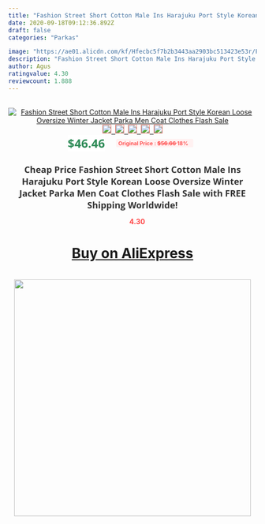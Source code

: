 ```yaml
---
title: "Fashion Street Short Cotton Male Ins Harajuku Port Style Korean Loose Oversize Winter Jacket Parka Men Coat Clothes Flash Sale"
date: 2020-09-18T09:12:36.892Z
draft: false
categories: "Parkas"

image: "https://ae01.alicdn.com/kf/Hfecbc5f7b2b3443aa2903bc513423e53r/Fashion-Street-Short-Cotton-Male-Ins-Harajuku-Port-Style-Korean-Loose-Oversize-Winter-Jacket-Parka-Men.jpg"
description: "Fashion Street Short Cotton Male Ins Harajuku Port Style Korean Loose Oversize Winter Jacket Parka Men Coat Clothes Flash Sale"
author: Agus
ratingvalue: 4.30
reviewcount: 1.888
---
```

<br>
<div style="text-align: center;">
<a href="https://s.click.aliexpress.com/e/_AcOuKv" target="_blank" rel="nofollow noopener noreferrer"><img alt="Fashion Street Short Cotton Male Ins Harajuku Port Style Korean Loose Oversize Winter Jacket Parka Men Coat Clothes Flash Sale" class="magnifier-image" src="https://ae01.alicdn.com/kf/Hfecbc5f7b2b3443aa2903bc513423e53r/Fashion-Street-Short-Cotton-Male-Ins-Harajuku-Port-Style-Korean-Loose-Oversize-Winter-Jacket-Parka-Men.jpg_640x640.jpg">
<br>
<img style="border:1px solid salmon" src="https://ae01.alicdn.com/kf/Hfecbc5f7b2b3443aa2903bc513423e53r/Fashion-Street-Short-Cotton-Male-Ins-Harajuku-Port-Style-Korean-Loose-Oversize-Winter-Jacket-Parka-Men.jpg_120x120.jpg">&nbsp;&nbsp;<img style="border:1px solid salmon" src="https://ae01.alicdn.com/kf/H6706cce67ad64725a2311a30740cfea7i/Fashion-Street-Short-Cotton-Male-Ins-Harajuku-Port-Style-Korean-Loose-Oversize-Winter-Jacket-Parka-Men.jpg_120x120.jpg">&nbsp;&nbsp;<img style="border:1px solid salmon" src="https://ae01.alicdn.com/kf/H700fa6fffe0d43c9aa93966f35daa9ffy/Fashion-Street-Short-Cotton-Male-Ins-Harajuku-Port-Style-Korean-Loose-Oversize-Winter-Jacket-Parka-Men.jpg_120x120.jpg">&nbsp;&nbsp;<img style="border:1px solid salmon" src="https://ae01.alicdn.com/kf/He7d3acc82f7d4627918314059409d3c64/Fashion-Street-Short-Cotton-Male-Ins-Harajuku-Port-Style-Korean-Loose-Oversize-Winter-Jacket-Parka-Men.jpg_120x120.jpg">&nbsp;&nbsp;<img style="border:1px solid salmon" src="https://ae01.alicdn.com/kf/He72973804aaf430c84840b964ae6e497F/Fashion-Street-Short-Cotton-Male-Ins-Harajuku-Port-Style-Korean-Loose-Oversize-Winter-Jacket-Parka-Men.jpg_120x120.jpg"></a></div><br0>
<div style="text-align: center;"><span style="background-color: white; border: 0px; box-sizing: border-box; color: seagreen; display: inline-block; font-family: &quot;open sans&quot; , &quot;arial&quot; , &quot;helvetica&quot; , sans-serif , &quot;heiti&quot;; font-size: 24px; font-stretch: inherit; font-weight: 700; line-height: inherit; margin: 0px 10px 0px 0px; padding: 0px; vertical-align: middle;">$46.46 </span>
<span style="background: rgb(255 , 241 , 241); border-radius: 3px; border: 0px; box-sizing: border-box; color: #ff4747; display: inline-block; font-family: inherit; font-size: 12px; font-stretch: inherit; font-style: inherit; font-variant: inherit; font-weight: 600; line-height: inherit; margin: 0px; padding: 2px 5px; transform: scale(0.9); vertical-align: middle;">Original Price : <b style="text-decoration: line-through;">$56.66 </b> 18%&nbsp;&nbsp;</span></div>
<h1 style="color: #333333; display: inline-block; font-family: &quot;open sans&quot; , &quot;arial&quot; , &quot;helvetica&quot; , sans-serif , &quot;heiti&quot;; font-size: 18px; font-stretch: inherit; font-weight: 700; text-align: center;">Cheap Price Fashion Street Short Cotton Male Ins Harajuku Port Style Korean Loose Oversize Winter Jacket Parka Men Coat Clothes Flash Sale with FREE Shipping Worldwide!</h1>
<div style="color: #ff4747; text-align: center;">
<img src="https://4.bp.blogspot.com/-M0ZcTcb-5uY/XleCXlxnR4I/AAAAAAAAAEc/OrjgMkXV1oMQFaCRZj5HQwOCBcu3w1FegCPcBGAYYCw/s1600/star.png" style="height: 15px;">&nbsp;<b>4.30</b></div>
<div class="button_cont" align="center"><a class="buynow_a" href="https://s.click.aliexpress.com/e/_AcOuKv" target="_blank" rel="nofollow noopener noreferrer"><H1>Buy on AliExpress</H1></a></div><br>
<div class="separator" style="clear: both; text-align: center;">
<img src="https://lh3.googleusercontent.com/-pTy5HemUv9M/XlePHvY0dAI/AAAAAAAAAE4/0nX5iRUoIWY8eMW9Dpxeirr157OZliDIgCLcBGAsYHQ/s1600/badge.gif" width="480">
</div>
